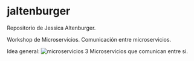 # jaltenburger
Repositorio de Jessica Altenburger.

Workshop de Microservicios. Comunicación entre microservicios.

Idea general:
![microservicios](https://user-images.githubusercontent.com/56481676/117158520-de862e00-ad95-11eb-8c2e-2d3a98a13ddb.png)
3 Microservicios que comunican entre si.

